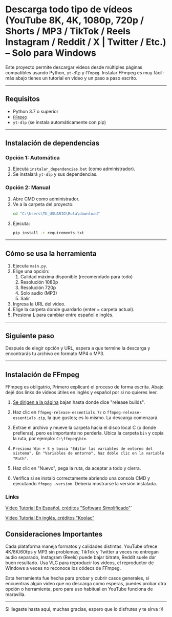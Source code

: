 # Descarga todo tipo de vídeos (YouTube 8K, 4K, 1080p, 720p / Shorts / MP3 / TikTok / Reels Instagram / Reddit / X | Twitter / Etc.) – Solo para Windows

Este proyecto permite descargar videos desde múltiples páginas compatibles usando Python, `yt-dlp` y `FFmpeg`. Instalar FFmpeg es muy fácil: más abajo tienes un tutorial en video y un paso a paso escrito.

---

## Requisitos

- Python 3.7 o superior
- [`FFmpeg`](https://ffmpeg.org)
- `yt-dlp` (se instala automáticamente con pip)

---

## Instalación de dependencias

### Opción 1: Automática

1. Ejecuta `instalar_dependencias.bat` (como administrador).
2. Se instalará `yt-dlp` y sus dependencias.

### Opción 2: Manual

1. Abre CMD como administrador.
2. Ve a la carpeta del proyecto:
   ```cmd
   cd "C:\Users\TU_USUARIO\Ruta\download"
   ```
3. Ejecuta:
   ```cmd
   pip install -r requirements.txt
   ```

---

## Cómo se usa la herramienta

1. Ejecuta `main.py`.
2. Elige una opción:
   1. Calidad máxima disponible (recomendado para todo)
   2. Resolución 1080p
   3. Resolución 720p
   4. Solo audio (MP3)
   5. Salir
3. Ingresa la URL del video.
4. Elige la carpeta donde guardarlo (enter = carpeta actual).
5. Presiona **L** para cambiar entre español e inglés.

---

## Siguiente paso

Después de elegir opción y URL, espera a que termine la descarga y encontrarás tu archivo en formato MP4 o MP3.

---

## Instalación de FFmpeg

FFmpeg es obligatrio, Primero explicaré el proceso de forma escrita. Abajo dejé dos links de videos útiles en inglés y español por si no quieres leer.

1. [Se dirigen a la página](https://www.gyan.dev/ffmpeg/builds/) bajan hasta donde dice "release builds".

2. Haz clic en `ffmpeg-release-essentials.7z` o `ffmpeg-release-essentials.zip`, la que gustes; es lo mismo. La descarga comenzará.

3. Extrae el archivo y mueve la carpeta hacia el disco local C (o donde prefieras), pero es importante no perderla. Ubica la carpeta `bin` y copia la ruta, por ejemplo: `C:\ffmpeg\bin`.

4. `Presiona Win + S y busca "Editar las variables de entorno del sistema". En "Variables de entorno", haz doble clic en la variable "Path"`.

5. Haz clic en "Nuevo", pega la ruta, da aceptar a todo y cierra.

6. Verifica si se instaló correctamente abriendo una consola CMD y ejecutando `ffmpeg -version`. Debería mostrarse la versión instalada.

### Links

[Video Tutorial En Español, créditos "Software Simplificado"](https://www.youtube.com/watch?v=WNjEISfzcYM)`

[Video Tutorial En inglés, créditos "Koolac"](https://www.youtube.com/watch?v=JR36oH35Fgg)


## Consideraciones Importantes

Cada plataforma maneja formatos y calidades distintas. YouTube ofrece 4K/8K/60fps y MP3 sin problemas; TikTok y Twitter a veces no entregan audio separado, Instagram (Reels) puede bajar bitrate, Reddit suele dar buen resultado. Usa VLC para reproducir los videos, el reproductor de Windows a veces no reconoce los códecs de FFmpeg.

Esta herramienta fue hecha para probar y cubrir casos generales, si encuentras algún video que no descarga como esperas, puedes probar otra opción o herramienta, pero para uso habitual en YouTube funciona de maravilla.

---

Si llegaste hasta aquí, muchas gracias, espero que lo disfrutes y te sirva :)!

